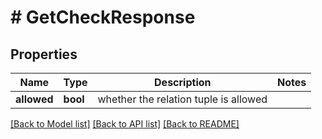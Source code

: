 # # GetCheckResponse

## Properties

Name | Type | Description | Notes
------------ | ------------- | ------------- | -------------
**allowed** | **bool** | whether the relation tuple is allowed |

[[Back to Model list]](../../README.md#models) [[Back to API list]](../../README.md#endpoints) [[Back to README]](../../README.md)

